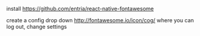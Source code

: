install https://github.com/entria/react-native-fontawesome

create a config drop down http://fontawesome.io/icon/cog/
where you can log out, change settings

